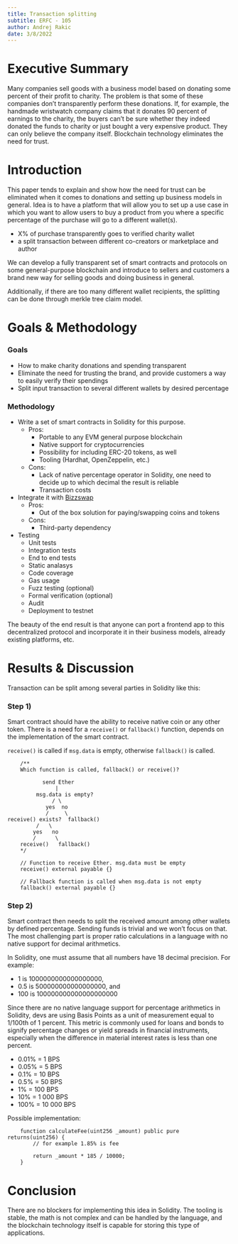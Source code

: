 ```yaml
---
title: Transaction splitting
subtitle: ERFC - 105
author: Andrej Rakic
date: 3/8/2022  
---
```


# Executive Summary

Many companies sell goods with a business model based on donating some
percent of their profit to charity. The problem is that some of these
companies don’t transparently perform these donations. If, for example,
the handmade wristwatch company claims that it donates 90 percent of
earnings to the charity, the buyers can’t be sure whether they indeed
donated the funds to charity or just bought a very expensive product.
They can only believe the company itself. Blockchain technology
eliminates the need for trust.

# Introduction

This paper tends to explain and show how the need for trust can be
eliminated when it comes to donations and setting up business models in
general. Idea is to have a platform that will allow you to set up a use
case in which you want to allow users to buy a product from you where a
specific percentage of the purchase will go to a different wallet(s).

-   X% of purchase transparently goes to verified charity wallet
-   a split transaction between different co-creators or marketplace and
    author

We can develop a fully transparent set of smart contracts and protocols
on some general-purpose blockchain and introduce to sellers and
customers a brand new way for selling goods and doing business in
general.

Additionally, if there are too many different wallet recipients, the
splitting can be done through merkle tree claim model.

# Goals & Methodology

### Goals

-   How to make charity donations and spending transparent
-   Eliminate the need for trusting the brand, and provide customers a
    way to easily verify their spendings
-   Split input transaction to several different wallets by desired
    percentage

### Methodology

-   Write a set of smart contracts in Solidity for this purpose.
    -   Pros:
        -   Portable to any EVM general purpose blockchain
        -   Native support for cryptocurrencies
        -   Possibility for including ERC-20 tokens, as well
        -   Tooling (Hardhat, OpenZeppelin, etc.)
    -   Cons:
        -   Lack of native percentage operator in Solidity, one need to
            decide up to which decimal the result is reliable
        -   Transaction costs
-   Integrate it with [Bizzswap](https://www.npmjs.com/package/bizzswap)
    -   Pros:
        -   Out of the box solution for paying/swapping coins and tokens
    -   Cons:
        -   Third-party dependency
-   Testing
    -   Unit tests
    -   Integration tests
    -   End to end tests
    -   Static analasys
    -   Code coverage
    -   Gas usage
    -   Fuzz testing (optional)
    -   Formal verification (optional)
    -   Audit
    -   Deployment to testnet

The beauty of the end result is that anyone can port a frontend app to
this decentralized protocol and incorporate it in their business models,
already existing platforms, etc.

# Results & Discussion

Transaction can be split among several parties in Solidity like this:

### Step 1)

Smart contract should have the ability to receive native coin or any
other token. There is a need for a `receive()` or `fallback()` function,
depends on the implementation of the smart contract.

`receive()` is called if `msg.data` is empty, otherwise `fallback()` is
called.

```solidity
    /**
    Which function is called, fallback() or receive()?

           send Ether
               |
         msg.data is empty?
              / \
            yes  no
            /     \
receive() exists?  fallback()
         /   \
        yes   no
        /      \
    receive()   fallback()
    */

    // Function to receive Ether. msg.data must be empty
    receive() external payable {}

    // Fallback function is called when msg.data is not empty
    fallback() external payable {}
```

### Step 2)

Smart contract then needs to split the received amount among other
wallets by defined percentage. Sending funds is trivial and we won’t
focus on that. The most challenging part is proper ratio calculations in
a language with no native support for decimal arithmetics.

In Solidity, one must assume that all numbers have 18 decimal precision.
For example:

-   1 is 1000000000000000000,
-   0.5 is 500000000000000000, and
-   100 is 100000000000000000000

Since there are no native language support for percentage arithmetics in
Solidity, devs are using Basis Points as a unit of measurement equal to
1/100th of 1 percent. This metric is commonly used for loans and bonds
to signify percentage changes or yield spreads in financial instruments,
especially when the difference in material interest rates is less than
one percent.

-   0.01% = 1 BPS
-   0.05% = 5 BPS
-   0.1% = 10 BPS
-   0.5% = 50 BPS
-   1% = 100 BPS
-   10% = 1 000 BPS
-   100% = 10 000 BPS

Possible implementation:

``` solidity
    function calculateFee(uint256 _amount) public pure returns(uint256) {
        // for example 1.85% is fee

        return _amount * 185 / 10000;
    }
```

# Conclusion

There are no blockers for implementing this idea in Solidity. The
tooling is stable, the math is not complex and can be handled by the
language, and the blockchain technology itself is capable for storing
this type of applications.

